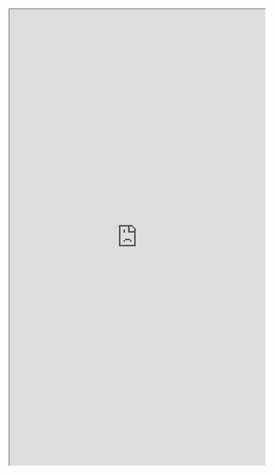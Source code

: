 
<iframe height=900 width=100% src="https://developer.mozilla.org/en-US/docs/Learn/Common_questions/Web_mechanics/How_does_the_Internet_work"> </iframe>


